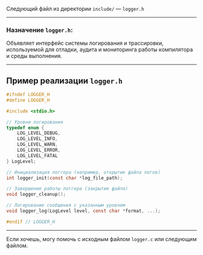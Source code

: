 Следующий файл из директории `include/` — `logger.h`

---

### Назначение `logger.h`:

Объявляет интерфейс системы логирования и трассировки, используемой для отладки, аудита и мониторинга работы компилятора и среды выполнения.

---

## Пример реализации `logger.h`

```c
#ifndef LOGGER_H
#define LOGGER_H

#include <stdio.h>

// Уровни логирования
typedef enum {
    LOG_LEVEL_DEBUG,
    LOG_LEVEL_INFO,
    LOG_LEVEL_WARN,
    LOG_LEVEL_ERROR,
    LOG_LEVEL_FATAL
} LogLevel;

// Инициализация логгера (например, открытие файла логов)
int logger_init(const char *log_file_path);

// Завершение работы логгера (закрытие файла)
void logger_cleanup();

// Логирование сообщения с указанным уровнем
void logger_log(LogLevel level, const char *format, ...);

#endif // LOGGER_H
```

---

Если хочешь, могу помочь с исходным файлом `logger.c` или следующим файлом.
